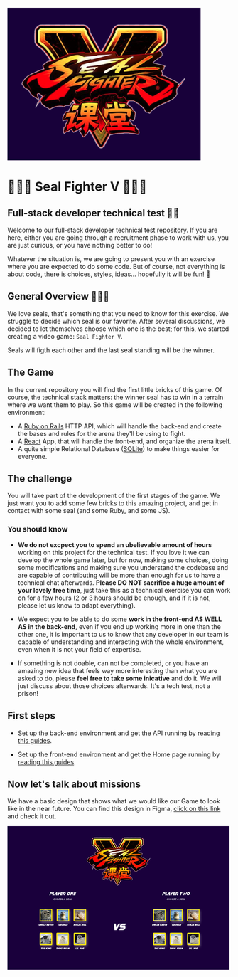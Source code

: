 ![Seal fighter V](/front/public/logo-design.png)

# 🦭🦭🦭 Seal Fighter V 🦭🦭🦭

## Full-stack developer technical test 👨‍💻

Welcome to our full-stack developer technical test repository. If you are here, either you are going through a recruitment phase to work with us, you are just curious, or you have nothing better to do!

Whatever the situation is, we are going to present you with an exercise where you are expected to do some code. But of course, not everything is about code, there is choices, styles, ideas... hopefully it will be fun! 🥳

## General Overview 🦭🦭🦭

We love seals, that's something that you need to know for this exercise. We struggle to decide which seal is our favorite. After several discussions, we decided to let themselves choose which one is the best; for this, we started creating a video game: `Seal Fighter V`.

Seals will figth each other and the last seal standing will be the winner.

## The Game

In the current repository you will find the first little bricks of this game. Of course, the technical stack matters: the winner seal has to win in a terrain where we want them to play. So this game will be created in the following environment:

- A [Ruby on Rails](https://rubyonrails.org/) HTTP API, which will handle the back-end and create the bases and rules for the arena they'll be using to fight.
- A [React](https://reactjs.org/) App, that will handle the front-end, and organize the arena itself.
- A quite simple Relational Database ([SQLite](https://www.sqlite.org)) to make things easier for everyone.

## The challenge

You will take part of the development of the first stages of the game. We just want you to add some few bricks to this amazing project, and get in contact with some seal (and some Ruby, and some JS).

### You should know

- **We do not excpect you to spend an ubelievable amount of hours** working on this project for the technical test. If you love it we can develop the whole game later, but for now, making some choices, doing some modifications and making sure you understand the codebase and are capable of contributing will be more than enough for us to have a technical chat afterwards. **Please DO NOT sacrifice a huge amount of your lovely free time**, just take this as a technical exercise you can work on for a few hours (2 or 3 hours should be enough, and if it is not, please let us know to adapt everything).

- We expect you to be able to do some **work in the front-end AS WELL AS in the back-end**, even if you end up working more in one than the other one, it is important to us to know that any developer in our team is capable of understanding and interacting with the whole environment, even when it is not your field of expertise.

- If something is not doable, can not be completed, or you have an amazing new idea that feels way more interesting than what you are asked to do, please **feel free to take some inicative** and do it. We will just discuss about those choices afterwards. It's a tech test, not a prison!

## First steps

- Set up the back-end environment and get the API running by [reading this guides](api/README.md).

- Set up the front-end environment and get the Home page running by [reading this guides](front/README.md).

## Now let's talk about missions

We have a basic design that shows what we would like our Game to look like in the near future. You can find this design in Figma, [click on this link](https://www.figma.com/file/1F1hraYvSAN7vzhd4e5iMU/Seal-Fighter-V?node-id=0%3A1) and check it out.

![Seal fighter V](/front/public/home-small.png)

